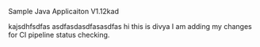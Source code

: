 
Sample Java Applicaiton V1.12kad

kajsdhfsdfas
asdfasdasdfasasdfas
hi this is divya
I am adding my changes for CI pipeline status checking.
